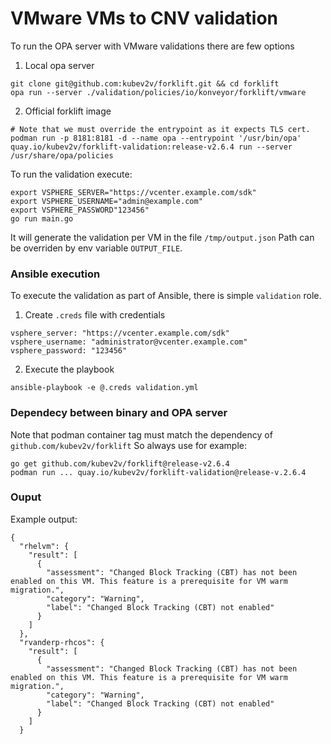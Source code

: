 # VMware VMs to CNV validation

To run the OPA server with VMware validations there are few options
1) Local opa server
```
git clone git@github.com:kubev2v/forklift.git && cd forklift
opa run --server ./validation/policies/io/konveyor/forklift/vmware
```
2) Official forklift image
```
# Note that we must override the entrypoint as it expects TLS cert.
podman run -p 8181:8181 -d --name opa --entrypoint '/usr/bin/opa' quay.io/kubev2v/forklift-validation:release-v2.6.4 run --server /usr/share/opa/policies
```

To run the validation execute:
```
export VSPHERE_SERVER="https://vcenter.example.com/sdk"
export VSPHERE_USERNAME="admin@example.com"
export VSPHERE_PASSWORD"123456"
go run main.go
```

It will generate the validation per VM in the file ```/tmp/output.json```
Path can be overriden by env variable `OUTPUT_FILE`.

### Ansible execution
To execute the validation as part of Ansible, there is simple `validation` role.

1) Create `.creds` file with credentials
```
vsphere_server: "https://vcenter.example.com/sdk"
vsphere_username: "administrator@vcenter.example.com"
vsphere_password: "123456"
```

2) Execute the playbook
```
ansible-playbook -e @.creds validation.yml
```

### Dependecy between binary and OPA server
Note that podman container tag must match the dependency of `github.com/kubev2v/forklift`
So always use for example:
```
go get github.com/kubev2v/forklift@release-v2.6.4
podman run ... quay.io/kubev2v/forklift-validation@release-v.2.6.4
```

### Ouput
Example output:
```
{
  "rhelvm": {
    "result": [
      {
        "assessment": "Changed Block Tracking (CBT) has not been enabled on this VM. This feature is a prerequisite for VM warm migration.",
        "category": "Warning",
        "label": "Changed Block Tracking (CBT) not enabled"
      }
    ]
  },
  "rvanderp-rhcos": {
    "result": [
      {
        "assessment": "Changed Block Tracking (CBT) has not been enabled on this VM. This feature is a prerequisite for VM warm migration.",
        "category": "Warning",
        "label": "Changed Block Tracking (CBT) not enabled"
      }
    ]
  }
```
